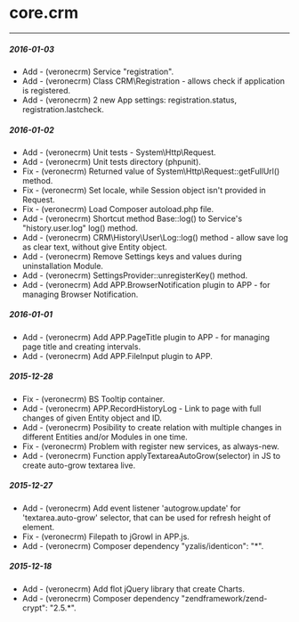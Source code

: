 # core.crm
---

#####  2016-01-03

- Add - (veronecrm) Service "registration".
- Add - (veronecrm) Class CRM\Registration - allows check if application is registered.
- Add - (veronecrm) 2 new App settings: registration.status, registration.lastcheck.

#####  2016-01-02

- Add - (veronecrm) Unit tests - System\Http\Request.
- Add - (veronecrm) Unit tests directory (phpunit).
- Fix - (veronecrm) Returned value of System\Http\Request::getFullUrl() method.
- Fix - (veronecrm) Set locale, while Session object isn't provided in Request.
- Fix - (veronecrm) Load Composer autoload.php file.
- Add - (veronecrm) Shortcut method Base::log() to Service's "history.user.log" log() method.
- Add - (veronecrm) CRM\History\User\Log::log() method - allow save log as clear text, without give Entity object.
- Add - (veronecrm) Remove Settings keys and values during uninstallation Module.
- Add - (veronecrm) SettingsProvider::unregisterKey() method.
- Add - (veronecrm) Add APP.BrowserNotification plugin to APP - for managing Browser Notification.

#####  2016-01-01

- Add - (veronecrm) Add APP.PageTitle plugin to APP - for managing page title and creating intervals.
- Add - (veronecrm) Add APP.FileInput plugin to APP.

#####  2015-12-28

- Fix - (veronecrm) BS Tooltip container.
- Add - (veronecrm) APP.RecordHistoryLog - Link to page with full changes of given Entity object and ID.
- Add - (veronecrm) Posibility to create relation with multiple changes in different Entities and/or Modules in one time.
- Fix - (veronecrm) Problem with register new services, as always-new.
- Add - (veronecrm) Function applyTextareaAutoGrow(selector) in JS to create auto-grow textarea live.

#####  2015-12-27

- Add - (veronecrm) Add event listener 'autogrow.update' for 'textarea.auto-grow' selector, that can be used for refresh height of element.
- Fix - (veronecrm) Filepath to jGrowl in APP.js.
- Add - (veronecrm) Composer dependency "yzalis/identicon": "*".

#####  2015-12-18

- Add - (veronecrm) Add flot jQuery library that create Charts.
- Add - (veronecrm) Composer dependency "zendframework/zend-crypt": "2.5.*".
